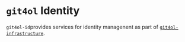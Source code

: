 # `git4ol` Identity

`git4ol-id`provides services for identity managenent as part of [`git4ol-infrastructure`](https://github.com/open-learning/git4ol-infrastructure/).
